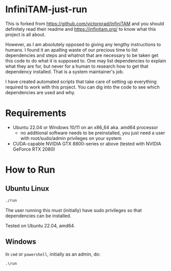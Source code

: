 # InfiniTAM-just-run
This is forked from https://github.com/victorprad/InfiniTAM and you should definitely read their readme and https://infinitam.org/ to know what this project is all about.

However, as I am absolutely opposed to giving any lengthy instructions to humans.
I found it an apalling waste of our precious time to list dependencies and steps and whatnot that are necessary to be taken get this code to do what it is supposed to.
One may list dependencies to explain what they are for, but never for a human to research how to get that dependency installed.
That is a system maintainer's job.

I have created automated scripts that take care of setting up everything required to work with this project.
You can dig into the code to see which dependencies are used and why.

# Requirements
- Ubuntu 22.04 or Windows 10/11 on an x86_64 aka. amd64 processor
  - no additional software needs to be preinstalled, you just need a user with root/sudo/admin privileges on your system
- CUDA-capable NVIDIA GTX 8800-series or above (tested with NVIDIA GeForce RTX 2080)

# How to Run

## Ubuntu Linux
```bash
./run
```
The user running this must (initially) have sudo privileges so that dependencies can be installed.

Tested on Ubuntu 22.04, amd64.

## Windows
In `cmd` or `powershell`, initially as an admin, do:

```cmd
.\run
```
